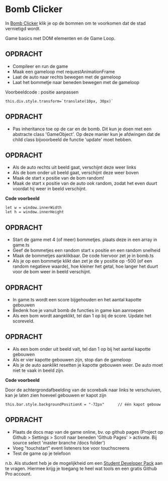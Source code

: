 # Bomb Clicker

In [Bomb Clicker](https://hr-cmgt.github.io/PRG08-Week1-oefening1-completed/) klik je op de bommen om te voorkomen dat de stad vernietigd wordt.

Game basics met DOM elementen en de Game Loop.

## OPDRACHT

- Compileer en run de game
- Maak een gameloop met requestAnimationFrame
- Laat de auto naar rechts bewegen met de gameloop
- Laat het bommetje naar beneden bewegen met de gameloop

Voorbeeldcode : positie aanpassen
```
this.div.style.transform=`translate(10px, 30px)`
```

## OPDRACHT

- Pas inheritance toe op de car en de bomb. Dit kun je doen met een abstracte class 'GameObject'. Op deze manier kun je afdwingen dat de child class bijvoorbeeld de functie 'update' moet hebben.

## OPDRACHT

- Als de auto rechts uit beeld gaat, verschijnt deze weer links
- Als de bom onder uit beeld gaat, verschijnt deze weer boven
- Maak de start x positie van de bom random!
- Maak de start x positie van de auto ook random, zodat het even duurt voordat hij weer in beeld verschijnt.

**Code voorbeeld**
```
let w = window.innerWidth   
let h = window.innerHeight 
```

## OPDRACHT

- Start de game met 4 (of meer) bommetjes. plaats deze in een array in game.ts
- Geef de bommetjes een random start x positie en een random snelheid
- Maak de bommetjes aanklikbaar. De code hiervoor zet je in bomb.ts
- Als je op een bommetje klikt dan zet je de y positie op -500 (of een random negatieve waarde), hoe kleiner het getal, hoe langer het duurt voor de bom weer in beeld verschijnt.

## OPDRACHT

- In game.ts wordt een score bijgehouden en het aantal kapotte gebouwen
- Bedenk hoe je vanuit bomb de functies in game kan aanroepen
- Als een bom wordt aangeklikt, tel dan 1 op bij de score. Update het scoreveld.

## OPDRACHT

- Als een bom onder uit beeld valt, tel dan 1 op bij het aantal kapotte gebouwen
- Als er vier kapotte gebouwen zijn, stop dan de gameloop
- Als je de auto aanklikt resetten je kapotte gebouwen weer. De auto moet niet te vaak in beeld zijn.

**Code voorbeeld**

Door de achtergrondafbeelding van de scorebalk naar links te verschuiven, kan je laten zien hoeveel gebouwen er kapot zijn
```
this.bar.style.backgroundPositionX = "-72px"      // één kapot gebouw
```

## OPDRACHT

- Plaats de docs map van de game online, bv. op github pages (Project op Github > Settings > Scroll naar beneden 'Github Pages' > activate. Bij source select 'master branche /docs folder')
- Voeg "touchstart" event listeners toe voor touchscreens
- Test de game op je telefoon

n.b. Als student heb je de mogelijkheid om een [Student Developer Pack](https://education.github.com/pack) aan te vragen. Hiermee krijg je toegang te heel wat tools en een gratis Github Pro account. 

